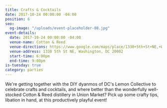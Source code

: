 ```yaml
---
title: Crafts & Cocktails
date: 2017-10-24 00:00:00 -04:00
position: 6
seo:
  og-image: "/uploads/event-placeholder-08.jpg"
event-details:
  date: 2017-10-24 00:00:00 -04:00
  venue-name: Cotton & Reed
  venue-directions: https://www.google.com/maps/place/1330+5th+St+NE,+Washington,+DC+20002/@38.9095669,-77.0000426,17z/data=!3m1!4b1!4m5!3m4!1s0x89b7b8108a2d64e5:0xa00970628abbb410!8m2!3d38.9095669!4d-76.9978539
  venue-address: 1330 5th St NE, Washington, DC 20002
  start-time: 6:00pm
  end-time: 9:00pm
is-tuesday: true
category: parties
---
```


We're getting together with the DIY dyanmos of DC's Lemon Collective to celebrate crafts and cocktails, and where better than the wonderfully well-stocked Cotton & Reed distillery in Union Market? Pick up some crafty tips, libation in hand, at this productively playful event!